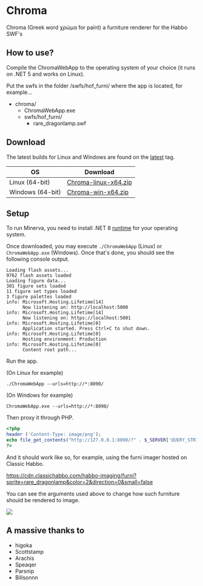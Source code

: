 # Chroma
Chroma (Greek word χρώμα for paint) a furniture renderer for the Habbo SWF's

## How to use?

Compile the ChromaWebApp to the operating system of your choice (it runs on .NET 5 and works on Linux).

Put the swfs in the folder /swfs/hof_furni/ where the app is located, for example...

- chroma/
  - ChromaWebApp.exe
  - swfs/hof_furni/
    - rare_dragonlamp.swf
   
## Download

The latest builds for Linux and Windows are found on the [latest](https://github.com/Quackster/Chroma/releases/tag/latest) tag.

| OS | Download |
|---|---|
| Linux (64-bit) | [Chroma-linux-x64.zip](https://github.com/Quackster/Chroma/releases/download/latest/Chroma-linux-x64.zip) |
| Windows (64-bit) | [Chroma-win-x64.zip](https://github.com/Quackster/Chroma/releases/download/latest/Chroma-win-x64.zip) |

## Setup

To run Minerva, you need to install .NET 8 [runtime](https://dotnet.microsoft.com/en-us/download/dotnet/8.0) for your operating system.

Once downloaded, you may execute ``./ChromaWebApp`` (Linux) or ``ChromaWebApp.exe`` (Windows).
Once that's done, you should see the following console output.

```
Loading flash assets...
9762 flash assets loaded
Loading figure data...
301 figure sets loaded
11 figure set types loaded
3 figure palettes loaded
info: Microsoft.Hosting.Lifetime[14]
      Now listening on: http://localhost:5000
info: Microsoft.Hosting.Lifetime[14]
      Now listening on: https://localhost:5001
info: Microsoft.Hosting.Lifetime[0]
      Application started. Press Ctrl+C to shut down.
info: Microsoft.Hosting.Lifetime[0]
      Hosting environment: Production
info: Microsoft.Hosting.Lifetime[0]
      Content root path...
```

Run the app.

(On Linux for example)

``./ChromaWebApp --urls=http://*:8090/``

(On Windows for example)

``ChromaWebApp.exe --urls=http://*:8090/``

Then proxy it through PHP.

```php
<?php
header ('Content-Type: image/png');
echo file_get_contents("http://127.0.0.1:8090/?" . $_SERVER['QUERY_STRING']);
?>
```

And it should work like so, for example, using the furni imager hosted on Classic Habbo.

https://cdn.classichabbo.com/habbo-imaging/furni?sprite=rare_dragonlamp&color=2&direction=0&small=false

You can see the arguments used above to change how such furniture should be rendered to image.

![](https://cdn.classichabbo.com/habbo-imaging/furni?sprite=rare_dragonlamp&color=2&direction=0&small=false)

## A massive thanks to

- higoka
- Scottstamp
- Arachis
- Speaqer
- Parsnip
- Billsonnn
